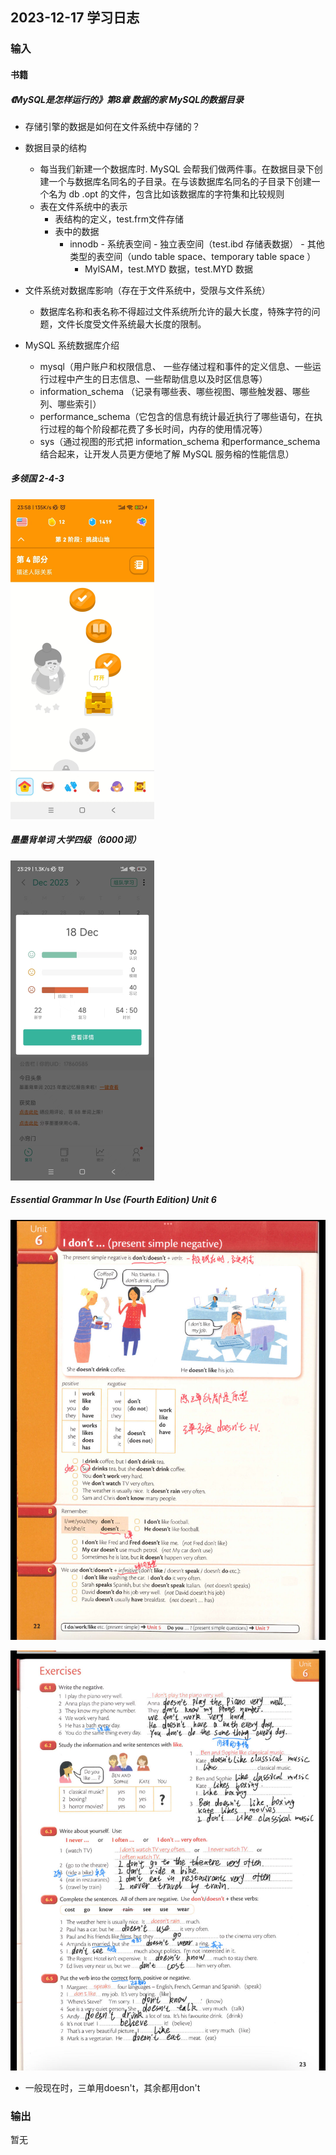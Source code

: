 ## 2023-12-17 学习日志

### 输入

#### 书籍

##### 《MySQL是怎样运行的》第8章 数据的家 MySQL的数据目录

- 存储引擎的数据是如何在文件系统中存储的？

 - 数据目录的结构
   	- 每当我们新建一个数据库时. MySQL 会帮我们做两件事。在数据目录下创建一个与数据库名同名的子目录。在与该数据库名同名的子目录下创建一个名为 db .opt 的文件，包含比如该数据库的字符集和比较规则
    - 表在文件系统中的表示
      	- 表结构的定义，test.frm文件存储
       - 表中的数据
          - innodb
            	- 系统表空间
            	- 独立表空间（test.ibd 存储表数据）
            	- 其他类型的表空间（undo table space、temporary table space ）
         	- MylSAM，test.MYD 数据，test.MYD 数据
 - 文件系统对数据库影响（存在于文件系统中，受限与文件系统）
   	- 数据库名称和表名称不得超过文件系统所允许的最大长度，特殊字符的问题，文件长度受文件系统最大长度的限制。
 - MySQL 系统数据库介绍
   	-  mysql（用户账户和权限信息、 一些存储过程和事件的定义信息、一些运行过程中产生的日志信息、一些帮助信息以及时区信息等）
   	- information_schema （记录有哪些表、哪些视图、哪些触发器、哪些列、哪些索引）
   	- performance_schema（它包含的信息有统计最近执行了哪些语句，在执行过程的每个阶段都花费了多长时间，内存的使用情况等）
   	- sys（通过视图的形式把 information_schema 和performance_schema 结合起来，让开发人员更方便地了解 MySQL 服务榕的性能信息）

##### 多领国 2-4-3

<img src="../../2023/img/image-20231219002554068.png" alt="image-20231219002554068" style="zoom:50%;" />

##### 墨墨背单词 大学四级（6000词）

<img src="../../2023/img/image-20231219003103520.png" alt="image-20231219003103520" style="zoom:50%;" />

##### Essential Grammar In Use (Fourth Edition)  Unit 6

![image-20231219003216491](../../2023/img/image-20231219003216491.png)

![image-20231219003224514](../../2023/img/image-20231219003224514.png)

- 一般现在时，三单用doesn't，其余都用don't

### 输出

暂无

